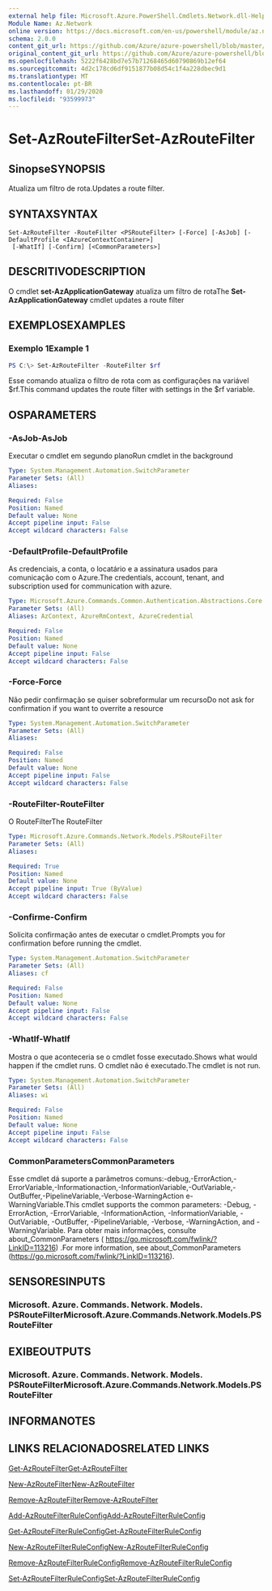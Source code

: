 ```yaml
---
external help file: Microsoft.Azure.PowerShell.Cmdlets.Network.dll-Help.xml
Module Name: Az.Network
online version: https://docs.microsoft.com/en-us/powershell/module/az.network/set-azroutefilter
schema: 2.0.0
content_git_url: https://github.com/Azure/azure-powershell/blob/master/src/Network/Network/help/Set-AzRouteFilter.md
original_content_git_url: https://github.com/Azure/azure-powershell/blob/master/src/Network/Network/help/Set-AzRouteFilter.md
ms.openlocfilehash: 5222f6428bd7e57b71268465d60790869b12ef64
ms.sourcegitcommit: 4d2c178cd6df9151877b08d54c1f4a228dbec9d1
ms.translationtype: MT
ms.contentlocale: pt-BR
ms.lasthandoff: 01/29/2020
ms.locfileid: "93599973"
---
```

# <span data-ttu-id="499dd-101">Set-AzRouteFilter</span><span class="sxs-lookup"><span data-stu-id="499dd-101">Set-AzRouteFilter</span></span>

## <span data-ttu-id="499dd-102">Sinopse</span><span class="sxs-lookup"><span data-stu-id="499dd-102">SYNOPSIS</span></span>
<span data-ttu-id="499dd-103">Atualiza um filtro de rota.</span><span class="sxs-lookup"><span data-stu-id="499dd-103">Updates a route filter.</span></span>

## <span data-ttu-id="499dd-104">SYNTAX</span><span class="sxs-lookup"><span data-stu-id="499dd-104">SYNTAX</span></span>

```
Set-AzRouteFilter -RouteFilter <PSRouteFilter> [-Force] [-AsJob] [-DefaultProfile <IAzureContextContainer>]
 [-WhatIf] [-Confirm] [<CommonParameters>]
```

## <span data-ttu-id="499dd-105">DESCRITIVO</span><span class="sxs-lookup"><span data-stu-id="499dd-105">DESCRIPTION</span></span>
<span data-ttu-id="499dd-106">O cmdlet **set-AzApplicationGateway** atualiza um filtro de rota</span><span class="sxs-lookup"><span data-stu-id="499dd-106">The **Set-AzApplicationGateway** cmdlet updates a route filter</span></span>

## <span data-ttu-id="499dd-107">EXEMPLOS</span><span class="sxs-lookup"><span data-stu-id="499dd-107">EXAMPLES</span></span>

### <span data-ttu-id="499dd-108">Exemplo 1</span><span class="sxs-lookup"><span data-stu-id="499dd-108">Example 1</span></span>
```powershell
PS C:\> Set-AzRouteFilter -RouteFilter $rf
```

<span data-ttu-id="499dd-109">Esse comando atualiza o filtro de rota com as configurações na variável $rf.</span><span class="sxs-lookup"><span data-stu-id="499dd-109">This command updates the route filter with settings in the $rf variable.</span></span>

## <span data-ttu-id="499dd-110">OS</span><span class="sxs-lookup"><span data-stu-id="499dd-110">PARAMETERS</span></span>

### <span data-ttu-id="499dd-111">-AsJob</span><span class="sxs-lookup"><span data-stu-id="499dd-111">-AsJob</span></span>
<span data-ttu-id="499dd-112">Executar o cmdlet em segundo plano</span><span class="sxs-lookup"><span data-stu-id="499dd-112">Run cmdlet in the background</span></span>

```yaml
Type: System.Management.Automation.SwitchParameter
Parameter Sets: (All)
Aliases:

Required: False
Position: Named
Default value: None
Accept pipeline input: False
Accept wildcard characters: False
```

### <span data-ttu-id="499dd-113">-DefaultProfile</span><span class="sxs-lookup"><span data-stu-id="499dd-113">-DefaultProfile</span></span>
<span data-ttu-id="499dd-114">As credenciais, a conta, o locatário e a assinatura usados para comunicação com o Azure.</span><span class="sxs-lookup"><span data-stu-id="499dd-114">The credentials, account, tenant, and subscription used for communication with azure.</span></span>

```yaml
Type: Microsoft.Azure.Commands.Common.Authentication.Abstractions.Core.IAzureContextContainer
Parameter Sets: (All)
Aliases: AzContext, AzureRmContext, AzureCredential

Required: False
Position: Named
Default value: None
Accept pipeline input: False
Accept wildcard characters: False
```

### <span data-ttu-id="499dd-115">-Force</span><span class="sxs-lookup"><span data-stu-id="499dd-115">-Force</span></span>
<span data-ttu-id="499dd-116">Não pedir confirmação se quiser sobreformular um recurso</span><span class="sxs-lookup"><span data-stu-id="499dd-116">Do not ask for confirmation if you want to overrite a resource</span></span>

```yaml
Type: System.Management.Automation.SwitchParameter
Parameter Sets: (All)
Aliases:

Required: False
Position: Named
Default value: None
Accept pipeline input: False
Accept wildcard characters: False
```

### <span data-ttu-id="499dd-117">-RouteFilter</span><span class="sxs-lookup"><span data-stu-id="499dd-117">-RouteFilter</span></span>
<span data-ttu-id="499dd-118">O RouteFilter</span><span class="sxs-lookup"><span data-stu-id="499dd-118">The RouteFilter</span></span>

```yaml
Type: Microsoft.Azure.Commands.Network.Models.PSRouteFilter
Parameter Sets: (All)
Aliases:

Required: True
Position: Named
Default value: None
Accept pipeline input: True (ByValue)
Accept wildcard characters: False
```

### <span data-ttu-id="499dd-119">-Confirme</span><span class="sxs-lookup"><span data-stu-id="499dd-119">-Confirm</span></span>
<span data-ttu-id="499dd-120">Solicita confirmação antes de executar o cmdlet.</span><span class="sxs-lookup"><span data-stu-id="499dd-120">Prompts you for confirmation before running the cmdlet.</span></span>

```yaml
Type: System.Management.Automation.SwitchParameter
Parameter Sets: (All)
Aliases: cf

Required: False
Position: Named
Default value: None
Accept pipeline input: False
Accept wildcard characters: False
```

### <span data-ttu-id="499dd-121">-WhatIf</span><span class="sxs-lookup"><span data-stu-id="499dd-121">-WhatIf</span></span>
<span data-ttu-id="499dd-122">Mostra o que aconteceria se o cmdlet fosse executado.</span><span class="sxs-lookup"><span data-stu-id="499dd-122">Shows what would happen if the cmdlet runs.</span></span> <span data-ttu-id="499dd-123">O cmdlet não é executado.</span><span class="sxs-lookup"><span data-stu-id="499dd-123">The cmdlet is not run.</span></span>

```yaml
Type: System.Management.Automation.SwitchParameter
Parameter Sets: (All)
Aliases: wi

Required: False
Position: Named
Default value: None
Accept pipeline input: False
Accept wildcard characters: False
```

### <span data-ttu-id="499dd-124">CommonParameters</span><span class="sxs-lookup"><span data-stu-id="499dd-124">CommonParameters</span></span>
<span data-ttu-id="499dd-125">Esse cmdlet dá suporte a parâmetros comuns:-debug,-ErrorAction,-ErrorVariable,-Informationaction,-InformationVariable,-OutVariable,-OutBuffer,-PipelineVariable,-Verbose-WarningAction e-WarningVariable.</span><span class="sxs-lookup"><span data-stu-id="499dd-125">This cmdlet supports the common parameters: -Debug, -ErrorAction, -ErrorVariable, -InformationAction, -InformationVariable, -OutVariable, -OutBuffer, -PipelineVariable, -Verbose, -WarningAction, and -WarningVariable.</span></span> <span data-ttu-id="499dd-126">Para obter mais informações, consulte about_CommonParameters ( https://go.microsoft.com/fwlink/?LinkID=113216) .</span><span class="sxs-lookup"><span data-stu-id="499dd-126">For more information, see about_CommonParameters (https://go.microsoft.com/fwlink/?LinkID=113216).</span></span>

## <span data-ttu-id="499dd-127">SENSORES</span><span class="sxs-lookup"><span data-stu-id="499dd-127">INPUTS</span></span>

### <span data-ttu-id="499dd-128">Microsoft. Azure. Commands. Network. Models. PSRouteFilter</span><span class="sxs-lookup"><span data-stu-id="499dd-128">Microsoft.Azure.Commands.Network.Models.PSRouteFilter</span></span>

## <span data-ttu-id="499dd-129">EXIBE</span><span class="sxs-lookup"><span data-stu-id="499dd-129">OUTPUTS</span></span>

### <span data-ttu-id="499dd-130">Microsoft. Azure. Commands. Network. Models. PSRouteFilter</span><span class="sxs-lookup"><span data-stu-id="499dd-130">Microsoft.Azure.Commands.Network.Models.PSRouteFilter</span></span>

## <span data-ttu-id="499dd-131">INFORMA</span><span class="sxs-lookup"><span data-stu-id="499dd-131">NOTES</span></span>

## <span data-ttu-id="499dd-132">LINKS RELACIONADOS</span><span class="sxs-lookup"><span data-stu-id="499dd-132">RELATED LINKS</span></span>

[<span data-ttu-id="499dd-133">Get-AzRouteFilter</span><span class="sxs-lookup"><span data-stu-id="499dd-133">Get-AzRouteFilter</span></span>](./Get-AzRouteFilter.md)

[<span data-ttu-id="499dd-134">New-AzRouteFilter</span><span class="sxs-lookup"><span data-stu-id="499dd-134">New-AzRouteFilter</span></span>](./New-AzRouteFilter.md)

[<span data-ttu-id="499dd-135">Remove-AzRouteFilter</span><span class="sxs-lookup"><span data-stu-id="499dd-135">Remove-AzRouteFilter</span></span>](./Remove-AzRouteFilter.md)

[<span data-ttu-id="499dd-136">Add-AzRouteFilterRuleConfig</span><span class="sxs-lookup"><span data-stu-id="499dd-136">Add-AzRouteFilterRuleConfig</span></span>](./Add-AzRouteFilterRuleConfig.md)

[<span data-ttu-id="499dd-137">Get-AzRouteFilterRuleConfig</span><span class="sxs-lookup"><span data-stu-id="499dd-137">Get-AzRouteFilterRuleConfig</span></span>](./Get-AzRouteFilterRuleConfig.md)

[<span data-ttu-id="499dd-138">New-AzRouteFilterRuleConfig</span><span class="sxs-lookup"><span data-stu-id="499dd-138">New-AzRouteFilterRuleConfig</span></span>](./New-AzRouteFilterRuleConfig.md)

[<span data-ttu-id="499dd-139">Remove-AzRouteFilterRuleConfig</span><span class="sxs-lookup"><span data-stu-id="499dd-139">Remove-AzRouteFilterRuleConfig</span></span>](./Remove-AzRouteFilterRuleConfig.md)

[<span data-ttu-id="499dd-140">Set-AzRouteFilterRuleConfig</span><span class="sxs-lookup"><span data-stu-id="499dd-140">Set-AzRouteFilterRuleConfig</span></span>](./Set-AzRouteFilterRuleConfig.md)
